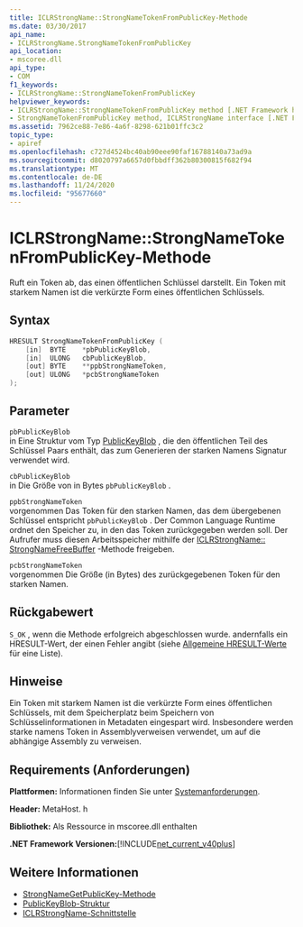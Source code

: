 ```yaml
---
title: ICLRStrongName::StrongNameTokenFromPublicKey-Methode
ms.date: 03/30/2017
api_name:
- ICLRStrongName.StrongNameTokenFromPublicKey
api_location:
- mscoree.dll
api_type:
- COM
f1_keywords:
- ICLRStrongName::StrongNameTokenFromPublicKey
helpviewer_keywords:
- ICLRStrongName::StrongNameTokenFromPublicKey method [.NET Framework hosting]
- StrongNameTokenFromPublicKey method, ICLRStrongName interface [.NET Framework hosting]
ms.assetid: 7962ce88-7e86-4a6f-8298-621b01ffc3c2
topic_type:
- apiref
ms.openlocfilehash: c727d4524bc40ab90eee90faf16788140a73ad9a
ms.sourcegitcommit: d8020797a6657d0fbbdff362b80300815f682f94
ms.translationtype: MT
ms.contentlocale: de-DE
ms.lasthandoff: 11/24/2020
ms.locfileid: "95677660"
---
```

# <a name="iclrstrongnamestrongnametokenfrompublickey-method"></a>ICLRStrongName::StrongNameTokenFromPublicKey-Methode

Ruft ein Token ab, das einen öffentlichen Schlüssel darstellt. Ein Token mit starkem Namen ist die verkürzte Form eines öffentlichen Schlüssels.  
  
## <a name="syntax"></a>Syntax  
  
```cpp  
HRESULT StrongNameTokenFromPublicKey (
    [in]  BYTE    *pbPublicKeyBlob,  
    [in]  ULONG   cbPublicKeyBlob,  
    [out] BYTE    **ppbStrongNameToken,  
    [out] ULONG   *pcbStrongNameToken  
);  
```  
  
## <a name="parameters"></a>Parameter  

 `pbPublicKeyBlob`  
 in Eine Struktur vom Typ [PublicKeyBlob](../strong-naming/publickeyblob-structure.md) , die den öffentlichen Teil des Schlüssel Paars enthält, das zum Generieren der starken Namens Signatur verwendet wird.  
  
 `cbPublicKeyBlob`  
 in Die Größe von in Bytes `pbPublicKeyBlob` .  
  
 `ppbStrongNameToken`  
 vorgenommen Das Token für den starken Namen, das dem übergebenen Schlüssel entspricht `pbPublicKeyBlob` . Der Common Language Runtime ordnet den Speicher zu, in den das Token zurückgegeben werden soll. Der Aufrufer muss diesen Arbeitsspeicher mithilfe der [ICLRStrongName:: StrongNameFreeBuffer](iclrstrongname-strongnamefreebuffer-method.md) -Methode freigeben.  
  
 `pcbStrongNameToken`  
 vorgenommen Die Größe (in Bytes) des zurückgegebenen Token für den starken Namen.  
  
## <a name="return-value"></a>Rückgabewert  

 `S_OK` , wenn die Methode erfolgreich abgeschlossen wurde. andernfalls ein HRESULT-Wert, der einen Fehler angibt (siehe [Allgemeine HRESULT-Werte](/windows/win32/seccrypto/common-hresult-values) für eine Liste).  
  
## <a name="remarks"></a>Hinweise  

 Ein Token mit starkem Namen ist die verkürzte Form eines öffentlichen Schlüssels, mit dem Speicherplatz beim Speichern von Schlüsselinformationen in Metadaten eingespart wird. Insbesondere werden starke namens Token in Assemblyverweisen verwendet, um auf die abhängige Assembly zu verweisen.  
  
## <a name="requirements"></a>Requirements (Anforderungen)  

 **Plattformen:** Informationen finden Sie unter [Systemanforderungen](../../get-started/system-requirements.md).  
  
 **Header:** MetaHost. h  
  
 **Bibliothek:** Als Ressource in mscoree.dll enthalten  
  
 **.NET Framework Versionen:**[!INCLUDE[net_current_v40plus](../../../../includes/net-current-v40plus-md.md)]  
  
## <a name="see-also"></a>Weitere Informationen

- [StrongNameGetPublicKey-Methode](iclrstrongname-strongnamegetpublickey-method.md)
- [PublicKeyBlob-Struktur](../strong-naming/publickeyblob-structure.md)
- [ICLRStrongName-Schnittstelle](iclrstrongname-interface.md)
